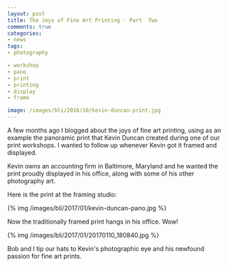 ```yaml
---
layout: post
title: The Joys of Fine Art Printing - Part  Two
comments: true
categories:
- news
tags:
- photography

- workshop
- pano
- print
- printing
- display
- frame

image: /images/bli/2016/10/kevin-duncan-print.jpg
---
```


A few months ago I blogged about the joys of fine art printing, using as an example the panoramic print that Kevin Duncan created during one of our print workshops. I wanted to follow up whenever Kevin got it framed and displayed. 

<!--more-->

Kevin owns an accounting firm in Baltimore, Maryland and he wanted the print proudly displayed in his office, along with some of his other photography art. 

Here is the print at the framing studio:

{% img /images/bli/2017/01/kevin-duncan-pano.jpg %}

Now the traditionally framed print hangs in his office. Wow! 

{% img /images/bli/2017/01/20170110_180840.jpg %}

Bob and I tip our hats to Kevin's photographic eye and his newfound passion for fine art prints. 









